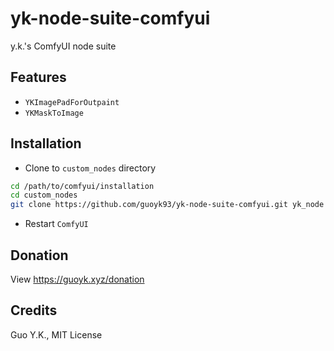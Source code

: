 # yk-node-suite-comfyui

y.k.'s ComfyUI node suite

## Features

* `YKImagePadForOutpaint`
* `YKMaskToImage`

## Installation

* Clone to `custom_nodes` directory

```bash
cd /path/to/comfyui/installation
cd custom_nodes
git clone https://github.com/guoyk93/yk-node-suite-comfyui.git yk_node
```

* Restart `ComfyUI`

## Donation

View https://guoyk.xyz/donation

## Credits

Guo Y.K., MIT License